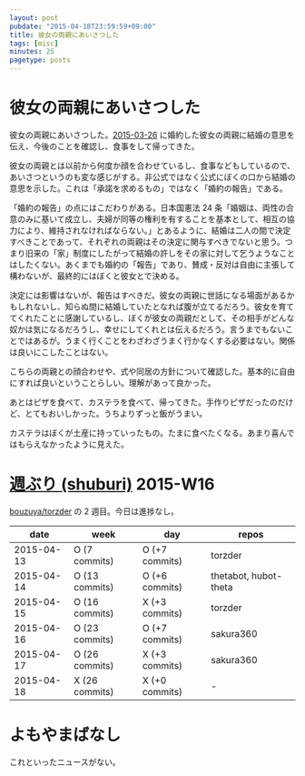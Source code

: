 ```yaml
---
layout: post
pubdate: "2015-04-18T23:59:59+09:00"
title: 彼女の両親にあいさつした
tags: [misc]
minutes: 25
pagetype: posts
---
```

# 彼女の両親にあいさつした

彼女の両親にあいさつした。[2015-03-26][] に婚約した彼女の両親に結婚の意思を伝え、今後のことを確認し、食事をして帰ってきた。

彼女の両親とは以前から何度か顔を合わせているし、食事などもしているので、あいさつというのも変な感じがする。非公式ではなく公式にぼくの口から結婚の意思を示した。これは「承諾を求めるもの」ではなく「婚約の報告」である。

「婚約の報告」の点にはこだわりがある。日本国憲法 24 条「婚姻は、両性の合意のみに基いて成立し、夫婦が同等の権利を有することを基本として、相互の協力により、維持されなければならない。」とあるように、結婚は二人の間で決定すべきことであって、それぞれの両親はその決定に関与すべきでないと思う。つまり旧来の「家」制度にしたがって結婚の許しをその家に対して乞うようなことはしたくない。あくまでも婚約の「報告」であり、賛成・反対は自由に主張して構わないが、最終的にはぼくと彼女とで決める。

決定には影響はないが、報告はすべきだ。彼女の両親に世話になる場面があるかもしれないし、知らぬ間に結婚していたとなれば腹が立てるだろう。彼女を育ててくれたことに感謝しているし、ぼくが彼女の両親だとして、その相手がどんな奴かは気になるだろうし、幸せにしてくれとは伝えるだろう。言うまでもないことではあるが。うまく行くことをわざわざうまく行かなくする必要はない。関係は良いにこしたことはない。

こちらの両親との顔合わせや、式や同居の方針について確認した。基本的に自由にすれば良いということらしい。理解があって良かった。

あとはピザを食べて、カステラを食べて、帰ってきた。手作りピザだったのだけど、とてもおいしかった。うちよりずっと飯がうまい。

カステラはぼくが土産に持っていったもの。たまに食べたくなる。あまり喜んではもらえなかったように見えた。

# [週ぶり (shuburi)][shuburi] 2015-W16

[bouzuya/torzder][] の 2 週目。今日は進捗なし。

date       | week           | day              | repos
-----------|----------------|------------------|----------------------
2015-04-13 | O (7 commits)  | O (+7 commits)   | torzder
2015-04-14 | O (13 commits) | O (+6 commits)   | thetabot, hubot-theta
2015-04-15 | O (16 commits) | X (+3 commits)   | torzder
2015-04-16 | O (23 commits) | O (+7 commits)   | sakura360
2015-04-17 | O (26 commits) | X (+3 commits)   | sakura360
2015-04-18 | X (26 commits) | X (+0 commits)   | -

# よもやまばなし

これといったニュースがない。

[shuburi]: http://shuburi.org
[bouzuya/torzder]: https://github.com/bouzuya/torzder
[2015-03-26]: http://blog.bouzuya.net/2015/03/26/

